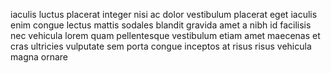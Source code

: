 iaculis luctus placerat integer nisi ac dolor vestibulum placerat eget iaculis
enim congue lectus mattis sodales blandit gravida amet a nibh id facilisis nec
vehicula lorem quam pellentesque vestibulum etiam amet maecenas et cras
ultricies vulputate sem porta congue inceptos at risus risus vehicula magna
ornare